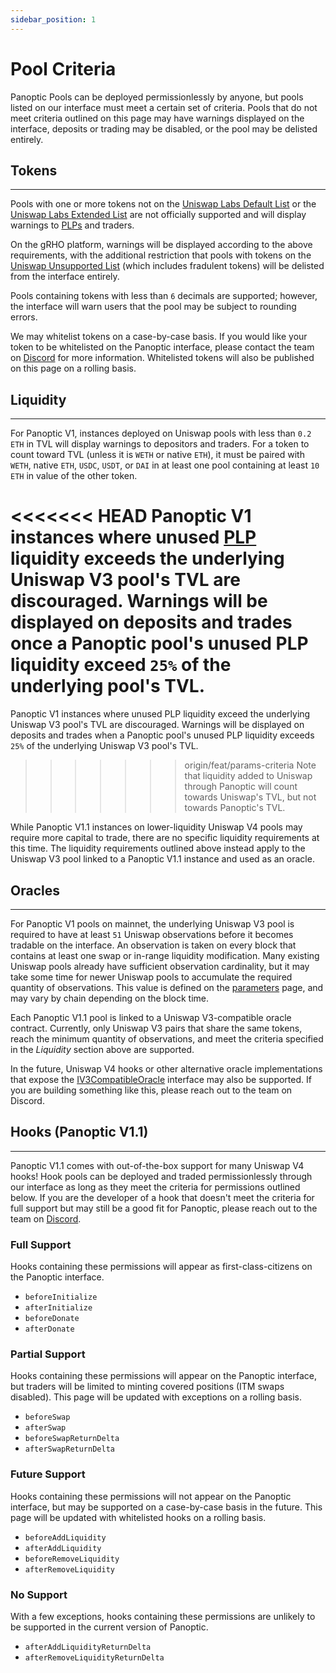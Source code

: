 ```yaml
---
sidebar_position: 1
---
```


# Pool Criteria

Panoptic Pools can be deployed permissionlessly by anyone, but pools listed on our interface must meet a certain set of criteria. Pools that do not meet criteria outlined on this page may have warnings displayed on the interface, deposits or trading may be disabled, or the pool may be delisted entirely.

## Tokens

---
Pools with one or more tokens not on the [Uniswap Labs Default List](https://tokenlists.org/token-list?url=https://tokens.uniswap.org) or the [Uniswap Labs Extended List](https://tokenlists.org/token-list?url=https://tokens.uniswap.org) are not officially supported and will display warnings to [PLPs](/docs/panoptic-protocol/protocol-roles#passive-liquidity-providers-plps) and traders.

On the gRHO platform, warnings will be displayed according to the above requirements, with the additional restriction that pools with tokens on the [Uniswap Unsupported List](https://unsupportedtokens.uniswap.org/) (which includes fradulent tokens) will be delisted from the interface entirely.

Pools containing tokens with less than `6` decimals are supported; however, the interface will warn users that the pool may be subject to rounding errors.

We may whitelist tokens on a case-by-case basis. If you would like your token to be whitelisted on the Panoptic interface, please contact the team on [Discord](https://discord.com/invite/8sX5Af2KXG) for more information. Whitelisted tokens will also be published on this page on a rolling basis.

## Liquidity

---
For Panoptic V1, instances deployed on Uniswap pools with less than `0.2 ETH` in TVL will display warnings to depositors and traders. 
For a token to count toward TVL (unless it is `WETH` or native `ETH`), it must be paired with `WETH`, native `ETH`, `USDC`, `USDT`, or `DAI` in at least one pool containing at least `10 ETH` in value of the other token.

<<<<<<< HEAD
Panoptic V1 instances where unused [PLP](/docs/panoptic-protocol/protocol-roles#passive-liquidity-providers-plps) liquidity exceeds the underlying Uniswap V3 pool's TVL are discouraged. 
Warnings will be displayed on deposits and trades once a Panoptic pool's unused PLP liquidity exceed `25%` of the underlying pool's TVL.
=======
Panoptic V1 instances where unused PLP liquidity exceed the underlying Uniswap V3 pool's TVL are discouraged.
Warnings will be displayed on deposits and trades when a Panoptic pool's unused PLP liquidity exceeds `25%` of the underlying Uniswap V3 pool's TVL.
>>>>>>> origin/feat/params-criteria
Note that liquidity added to Uniswap through Panoptic will count towards Uniswap's TVL, but not towards Panoptic's TVL.

While Panoptic V1.1 instances on lower-liquidity Uniswap V4 pools may require more capital to trade, there are no specific liquidity requirements at this time. The liquidity requirements outlined above instead apply to the Uniswap V3 pool linked to a Panoptic V1.1 instance and used as an oracle.

## Oracles

---
For Panoptic V1 pools on mainnet, the underlying Uniswap V3 pool is required to have at least `51` Uniswap observations before it becomes tradable on the interface. An observation is taken on every block that contains at least one swap or in-range liquidity modification. Many existing Uniswap pools already have sufficient observation cardinality, but it may take some time for newer Uniswap pools to accumulate the required quantity of observations. This value is defined on the [parameters](/docs/developers/parameters) page, and may vary by chain depending on the block time. 

Each Panoptic V1.1 pool is linked to a Uniswap V3-compatible oracle contract. Currently, only Uniswap V3 pairs that share the same tokens, reach the minimum quantity of observations, and meet the criteria specified in the *Liquidity* section above are supported. 

In the future, Uniswap V4 hooks or other alternative oracle implementations that expose the [IV3CompatibleOracle](/docs/developers/V1.1/interfaces/interface.IV3CompatibleOracle) interface may also be supported. If you are building something like this, please reach out to the team on Discord.


## Hooks (Panoptic V1.1)

---
Panoptic V1.1 comes with out-of-the-box support for many Uniswap V4 hooks! Hook pools can be deployed and traded permissionlessly through our interface as long as they meet the criteria for permissions outlined below. If you are the developer of a hook that doesn't meet the criteria for full support but may still be a good fit for Panoptic, please reach out to the team on [Discord](https://discord.com/invite/8sX5Af2KXG).

### Full Support
Hooks containing these permissions will appear as first-class-citizens on the Panoptic interface.
- `beforeInitialize`
- `afterInitialize`
- `beforeDonate`
- `afterDonate`

### Partial Support
Hooks containing these permissions will appear on the Panoptic interface, but traders will be limited to minting covered positions (ITM swaps disabled). This page will be updated with exceptions on a rolling basis.
- `beforeSwap`
- `afterSwap`
- `beforeSwapReturnDelta`
- `afterSwapReturnDelta`

### Future Support
Hooks containing these permissions will not appear on the Panoptic interface, but may be supported on a case-by-case basis in the future. This page will be updated with whitelisted hooks on a rolling basis.
- `beforeAddLiquidity`
- `afterAddLiquidity`
- `beforeRemoveLiquidity`
- `afterRemoveLiquidity`

### No Support
With a few exceptions, hooks containing these permissions are unlikely to be supported in the current version of Panoptic.
- `afterAddLiquidityReturnDelta`
- `afterRemoveLiquidityReturnDelta`
